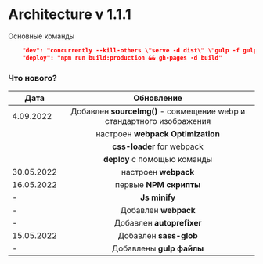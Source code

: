 # Architecture v 1.1.1

Основные команды

``` json
    "dev": "concurrently --kill-others \"serve -d dist\" \"gulp -f gulp/WatchAndBuild.js\"",
    "deploy": "npm run build:production && gh-pages -d build"
```

### Что нового?

| Дата       |                                Обновление                                | 
|------------|:------------------------------------------------------------------------:|
| 4.09.2022  |  Добавлен **sourceImg()** - совмещение webp и стандартного изображения   |
|            |                    настроен **webpack Optimization**                     | 
|            |                        **css-loader** for webpack                        |
|            |                       **deploy** c помощью команды                       |
| 30.05.2022 |                           настроен **webpack**                           | 
| 16.05.2022 |                          первые **NPM скрипты**                          | 
| -          |                              **Js minify**                               | 
| -          |                           Добавлен **webpack**                           | 
| -          |                        Добавлен **autoprefixer**                         | 
| 15.05.2022 |                          Добавлен **sass-glob**                          | 
| -          |                         Добавлены **gulp файлы**                         | 